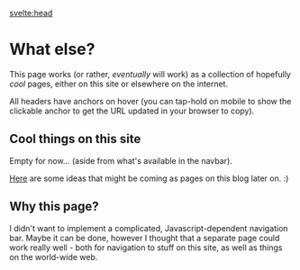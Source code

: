 <script lang="ts">
  import { siteTitle } from "$lib/config";
</script>

<svelte:head>

  <title>What else? | {siteTitle}</title>
  <meta name="description" content="Page with various links to content on this site and elsewhere on the internet" />
</svelte:head>

<div class="blog">

# What else?

This page works (or rather, _eventually_ will work) as a collection of hopefully _cool_ pages, either on this site or elsewhere on the internet.

All headers have anchors on hover (you can tap-hold on mobile to show the clickable anchor to get the URL updated in your browser to copy).

## Cool things on this site

Empty for now... (aside from what's available in the navbar).

[Here](https://robinopletal.com/posts/switched-to-sveltekit#whats-next) are some ideas that might be coming as pages on this blog later on. :)

<h2 class="red">Why this page?</h2>

I didn't want to implement a complicated, Javascript-dependent navigation bar. Maybe it can be done, however I thought that a separate page could work really well - both for navigation to stuff on this site, as well as things on the world-wide web.

</div>

<style lang="scss">
	.red {
		color: getColor(red)
	}
</style>
